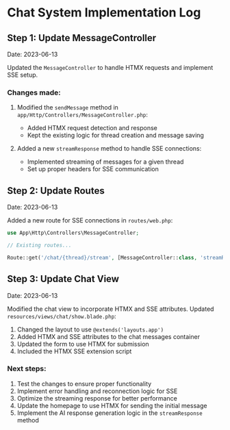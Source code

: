 # Chat System Implementation Log

## Step 1: Update MessageController

Date: 2023-06-13

Updated the `MessageController` to handle HTMX requests and implement SSE setup.

### Changes made:

1. Modified the `sendMessage` method in `app/Http/Controllers/MessageController.php`:
   - Added HTMX request detection and response
   - Kept the existing logic for thread creation and message saving

2. Added a new `streamResponse` method to handle SSE connections:
   - Implemented streaming of messages for a given thread
   - Set up proper headers for SSE communication

## Step 2: Update Routes

Date: 2023-06-13

Added a new route for SSE connections in `routes/web.php`:

```php
use App\Http\Controllers\MessageController;

// Existing routes...

Route::get('/chat/{thread}/stream', [MessageController::class, 'streamResponse'])->name('chat.stream');
```

## Step 3: Update Chat View

Date: 2023-06-13

Modified the chat view to incorporate HTMX and SSE attributes. Updated `resources/views/chat/show.blade.php`:

1. Changed the layout to use `@extends('layouts.app')`
2. Added HTMX and SSE attributes to the chat messages container
3. Updated the form to use HTMX for submission
4. Included the HTMX SSE extension script

### Next steps:
1. Test the changes to ensure proper functionality
2. Implement error handling and reconnection logic for SSE
3. Optimize the streaming response for better performance
4. Update the homepage to use HTMX for sending the initial message
5. Implement the AI response generation logic in the `streamResponse` method